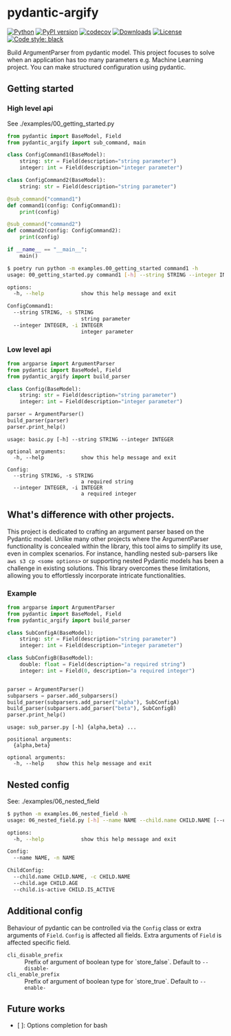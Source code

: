 # pydantic-argify
[![Python](https://img.shields.io/pypi/pyversions/pydantic-argify.svg)](https://pypi.org/project/pydantic-argify/)
[![PyPI version](https://badge.fury.io/py/pydantic-argify.svg)](https://badge.fury.io/py/pydantic-argify)
[![codecov](https://codecov.io/gh/elda27/pydantic_argify/branch/main/graph/badge.svg?token=GLqGNtE7Df)](https://codecov.io/gh/elda27/pydantic_argify)
[![Downloads](https://static.pepy.tech/badge/pydantic-argify)](https://pepy.tech/project/pydantic-argify)
[![License](https://img.shields.io/pypi/l/pydantic-argify.svg)](https://github.com/google/pydantic_argify/blob/main/LICENSE)
[![Code style: black](https://img.shields.io/badge/code%20style-black-000000.svg)](https://github.com/psf/black)

Build ArgumentParser from pydantic model.
This project focuses to solve when an application has too many parameters e.g. Machine Learning project.
You can make structured configuration using pydantic.

## Getting started
### High level api

See ./examples/00_getting_started.py
```python
from pydantic import BaseModel, Field
from pydantic_argify import sub_command, main

class ConfigCommand1(BaseModel):
    string: str = Field(description="string parameter")
    integer: int = Field(description="integer parameter")

class ConfigCommand2(BaseModel):
    string: str = Field(description="string parameter")

@sub_command("command1")
def command1(config: ConfigCommand1):
    print(config)

@sub_command("command2")
def command2(config: ConfigCommand2):
    print(config)

if __name__ == "__main__":
    main()
```

```bash
$ poetry run python -m examples.00_getting_started command1 -h
usage: 00_getting_started.py command1 [-h] --string STRING --integer INTEGER

options:
  -h, --help            show this help message and exit

ConfigCommand1:
  --string STRING, -s STRING
                        string parameter
  --integer INTEGER, -i INTEGER
                        integer parameter
```

### Low level api
```python
from argparse import ArgumentParser
from pydantic import BaseModel, Field
from pydantic_argify import build_parser

class Config(BaseModel):
    string: str = Field(description="string parameter")
    integer: int = Field(description="integer parameter")

parser = ArgumentParser()
build_parser(parser)
parser.print_help()
```

```
usage: basic.py [-h] --string STRING --integer INTEGER

optional arguments:
  -h, --help            show this help message and exit

Config:
  --string STRING, -s STRING
                        a required string
  --integer INTEGER, -i INTEGER
                        a required integer
```

## What's difference with other projects.
This project is dedicated to crafting an argument parser based on the Pydantic model.
Unlike many other projects where the ArgumentParser functionality is concealed within the library, 
this tool aims to simplify its use, even in complex scenarios. 
For instance, handling nested sub-parsers like `aws s3 cp <some options>` 
or supporting nested Pydantic models has been a challenge in existing solutions. 
This library overcomes these limitations, allowing you to effortlessly incorporate intricate functionalities.

### Example 
```python
from argparse import ArgumentParser
from pydantic import BaseModel, Field
from pydantic_argify import build_parser

class SubConfigA(BaseModel):
    string: str = Field(description="string parameter")
    integer: int = Field(description="integer parameter")

class SubConfigB(BaseModel):
    double: float = Field(description="a required string")
    integer: int = Field(0, description="a required integer")


parser = ArgumentParser()
subparsers = parser.add_subparsers()
build_parser(subparsers.add_parser("alpha"), SubConfigA)
build_parser(subparsers.add_parser("beta"), SubConfigB)
parser.print_help()
```

```
usage: sub_parser.py [-h] {alpha,beta} ...

positional arguments:
  {alpha,beta}

optional arguments:
  -h, --help    show this help message and exit
```

## Nested config
See: ./examples/06_nested_field

```bash
$ python -m examples.06_nested_field -h
usage: 06_nested_field.py [-h] --name NAME --child.name CHILD.NAME [--child.age CHILD.AGE] --child.is-active CHILD.IS_ACTIVE

options:
  -h, --help            show this help message and exit

Config:
  --name NAME, -n NAME

ChildConfig:
  --child.name CHILD.NAME, -c CHILD.NAME
  --child.age CHILD.AGE
  --child.is-active CHILD.IS_ACTIVE
```

## Additional config
Behaviour of pydantic can be controlled via the `Config` class or extra arguments of `Field`.
`Config` is affected all fields.
Extra arguments of `Field` is affected specific field. 


<dl>
  <dt><code>cli_disable_prefix</code></dt>
  <dd>Prefix of argument of boolean type for `store_false`. Default to <code>--disable-</code></dd>

  <dt><code>cli_enable_prefix</code></dt>
  <dd>Prefix of argument of boolean type for `store_true`. Default to <code>--enable-</code></dd>
</dl>


## Future works

- [ ]: Options completion for bash
